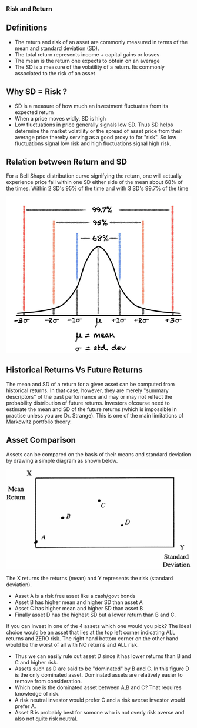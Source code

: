 ### Risk and Return

## Definitions
- The return and risk of an asset are commonly measured in terms of the mean and standard deviation (SD).
- The total return represents income + capital gains or losses
- The mean is the return one expects to obtain on an average
- The SD is a measure of the volatility of a return. Its commonly associated to the risk of an asset

## Why SD = Risk ?
- SD is a measure of how much an investment fluctuates from its expected return
- When a price moves widly, SD is high
- Low fluctuations in price generally signals low SD.
Thus SD helps determine the market volatility or the spread of asset price from their average price thereby serving as a good proxy to for "risk". So low fluctuations signal low risk and high fluctuations signal high risk.

## Relation between Return and SD
For a Bell Shape distribution curve signifying the return, one will actually experience price fall within one SD either side of the mean about 68% of the times. Within 2 SD's 95% of the time and with 3 SD's 99.7% of the time

![alt text](https://github.com/devak23/stockmarket-glossary/blob/main/images/Return_SD.png?raw=true)

## Historical Returns Vs Future Returns
The mean and SD of a return for a given asset can be computed from historical returns. In that case, however, they are merely "summary descriptors" of the past performance and may or may not relfect the probability distribution of future returns.
Investors ofcourse need to estimate the mean and SD of the future returns (which is impossible in practise unless you are Dr. Strange). This is one of the main limitations of Markowitz portfolio theory.

## Asset Comparison
Assets can be compared on the basis of their means and standard deviation by drawing a simple diagram as shown below.

![alt text](https://github.com/devak23/stockmarket-glossary/blob/main/images/InvestInOnlyOneAsset.png?raw=true)

The X returns the returns (mean) and Y represents the risk (standard deviation). 
- Asset A is a risk free asset like a cash/govt bonds
- Asset B has higher mean and higher SD than asset A
- Asset C has higher mean and higher SD than asset B
- Finally asset D has the highest SD but a lower return than B and C.

If you can invest in one of the 4 assets which one would you pick? The ideal choice would be an asset that lies at the top left corner indicating ALL returns and ZERO risk. The right hand bottom corner on the other hand would be the worst of all with NO returns and ALL risk. 
- Thus we can easily rule out asset D since it has lower returns than B and C and higher risk.
- Assets such as D are said to be "dominated" by B and C. In this figure D is the only dominated asset. Dominated assets are relatively easier to remove from consideration.
- Which one is the dominated asset between A,B and C? That requires knowledge of risk.
- A risk neutral investor would prefer C and a risk averse investor would prefer A.
- Asset B is probably best for somone who is not overly risk averse and also not quite risk neutral.